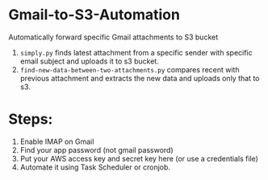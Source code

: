 # Gmail-to-S3-Automation
Automatically forward specific Gmail attachments to S3 bucket

1. `simply.py` finds latest attachment from a specific sender with specific email subject and uploads it to s3 bucket. 
2. `find-new-data-between-two-attachments.py` compares recent with previous attachment and extracts the new data and uploads only that to s3.

# Steps:
1. Enable IMAP on Gmail
2. Find your app password (not gmail password)
3. Put your AWS access key and secret key here (or use a credentials file)
4. Automate it using Task Scheduler or cronjob.
